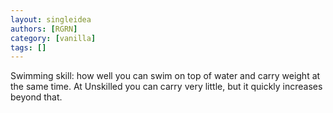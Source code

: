 ```yaml
---
layout: singleidea
authors: [RGRN]
category: [vanilla]
tags: []
---
```

Swimming skill: how well you can swim on top of water and carry weight at the same time. At Unskilled you can carry very little, but it quickly increases beyond that.
